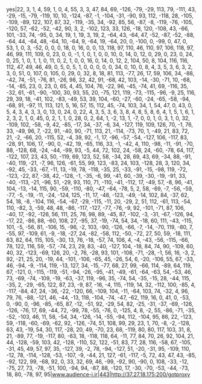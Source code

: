 yes|22, 3, 1, 4, 59, 1, 0, 4, 55, 3, 3, 47, 84, 69, -126, -79, -29, 113, 79, -111, 43, -29, -15, -79, -119, 10, 10, -124, -87, -1, -104, -31, -90, 93, 112, -118, 28, -105, -109, -89, 122, 107, 87, 32, -119, -35, 34, -92, 85, 56, -87, -8, -119, -76, -105, -120, 57, -62, -52, -42, 90, 3, 2, -102, 123, 33, 126, -18, 120, -108, 43, -66, 101, -33, 74, -95, 0, 34, 19, 1, 19, 3, 19, 2, -64, 43, -64, 47, -52, -87, -52, -88, -64, 44, -64, 48, -64, 10, -64, 9, -64, 19, -64, 20, 0, -100, 0, -99, 0, 47, 0, 53, 1, 0, 3, -52, 0, 0, 0, 18, 0, 16, 0, 0, 13, 118, 97, 110, 46, 110, 97, 106, 118, 97, 46, 99, 111, 109, 0, 23, 0, 0, -1, 1, 0, 1, 0, 0, 10, 0, 14, 0, 12, 0, 29, 0, 23, 0, 24, 0, 25, 1, 0, 1, 1, 0, 11, 0, 2, 1, 0, 0, 16, 0, 14, 0, 12, 2, 104, 50, 8, 104, 116, 116, 112, 47, 49, 46, 49, 0, 5, 0, 5, 1, 0, 0, 0, 0, 0, 34, 0, 10, 0, 8, 4, 3, 5, 3, 6, 3, 2, 3, 0, 51, 0, 107, 0, 105, 0, 29, 0, 32, 8, 18, 81, 113, -77, 26, 17, 59, 106, 34, -88, -42, 74, -51, -76, 81, -26, 98, 32, 42, 91, -68, 42, 103, -14, -30, -71, 10, -68, -14, -85, 23, 0, 23, 0, 65, 4, 45, 104, 76, -22, 96, -45, -74, 41, 69, -116, 35, -32, 61, -61, -90, -100, 30, 93, 55, 20, -75, 121, 119, -73, -115, -96, -9, 25, 116, 29, 39, 18, -41, 102, -83, -49, 53, 39, 104, -60, -27, -60, -24, -65, -58, -94, -68, 91, -97, 11, 113, 121, 5, 16, 57, 15, 112, 45, -74, 103, 34, 1, 54, 47, 0, 43, 0, 5, 4, 3, 4, 3, 3, 0, 13, 0, 24, 0, 22, 4, 3, 5, 3, 6, 3, 8, 4, 8, 5, 8, 6, 4, 1, 5, 1, 6, 1, 2, 3, 2, 1, 0, 45, 0, 2, 1, 1, 0, 28, 0, 2, 64, 1, -2, 13, 1, -7, 0, 0, 1, 0, 3, 1, 0, 32, -109, 102, -58, -9, 42, -85, -17, 34, -37, -6, 34, -127, 119, 109, 126, 70, -1, 76, 33, -49, 96, 7, -22, 91, -40, 90, -71, 113, 21, -114, -73, 70, 1, -49, 21, 83, 72, 21, -2, -66, 20, -115, 52, -4, 39, 92, -1, 17, -96, -57, -54, -127, 106, -117, 83, -28, 91, 106, 17, -90, 0, -42, 19, -65, 116, 33, -1, -42, 4, 110, -98, -11, -91, -70, 88, -128, 68, -24, -44, -99, 93, -5, 44, 72, 102, 24, -58, 24, -60, -78, 64, 117, -122, 107, 23, 43, 50, -119, 69, 123, 52, 58, -34, 28, 69, 43, 69, -34, 88, -91, -40, 119, -21, -7, 96, 126, -61, 55, 99, 123, -83, 24, 103, -128, 28, 3, 120, 34, -92, 45, -33, -67, -11, 13, -19, 78, -118, -35, 25, -33, -91, -15, -98, 119, -72, -123, -22, 87, -38, 42, -128, -1, -35, -6, 99, -41, 60, -39, -30, -19, -91, 33, -40, -113, -21, -96, 51, -29, 93, 110, 71, -110, -41, -112, 17, -49, 57, -8, 96, -41, 104, -13, -14, 115, 90, -59, -110, -80, -47, -64, -78, 5, 2, 58, -69, -7, -56, -59, -77, -5, -19, -11, -24, -124, 125, -11, 17, -48, -123, -49, -14, 102, 84, -37, 62, 54, 18, -8, -104, 116, -54, -67, -29, -115, -11, 20, -29, 2, 51, 112, -61, 113, -54, 110, -82, 3, -59, 48, 48, -86, -117, -127, -77, -76, -9, 92, -101, -71, 87, 106, -40, 17, -92, -126, 56, 111, 25, 76, 98, 89, -45, 87, -102, -3, -31, -67, -126, 94, -17, 22, -86, 88, -60, 108, 27, -95, 37, -19, -74, 54, 34, -18, 60, 111, -43, -115, 101, -5, -56, 81, -106, 15, -96, -2, 103, -90, -126, -66, -7, -14, -70, 119, -80, 7, -55, 97, -109, 61, -9, -18, -27, 24, -82, -58, 112, -50, -72, 27, 50, 59, -18, 111, 63, 82, 64, 115, 105, -30, 13, 76, -18, -57, 74, 106, 4, -4, -43, -56, -115, -66, 78, 122, 116, 59, -57, -74, 23, 29, 83, -40, -127, 104, -18, 84, 74, 90, -109, 60, 40, 32, -123, -69, 126, 20, -2, 76, -28, 93, 101, -108, -71, -28, -1, 56, 16, -3, 2, 92, -21, 25, 20, -19, 44, -101, -106, -65, 45, -26, 54, 6, -20, -106, 55, 67, -33, 46, -94, -9, -114, 119, -13, 127, 34, -15, -77, 68, 27, 99, -66, 114, -89, 64, 119, 67, -121, 0, -115, -119, -51, -94, -26, -95, -41, -49, -61, -64, -63, 54, -53, 46, 73, -69, -74, -109, -19, -63, -37, 119, -96, 35, -74, 54, -35, -15, 28, -44, 115, -35, 2, -29, -65, 122, 87, 23, -9, 87, -16, -4, 115, -119, 14, 32, -112, 100, -85, 4, -117, -84, 47, 24, -36, -22, -120, 66, -109, 104, -11, -64, 103, 74, -32, 4, 96, 79, 76, -88, -121, 46, -44, -13, 118, -104, -74, -47, -62, 119, 16, 0, 41, 0, -53, 0, -90, 0, -96, -85, -65, 87, -12, -51, 92, -29, 54, 82, -25, -31, -37, -69, -126, -126, -76, 17, 69, -44, 72, -99, 78, -55, -76, 0, -125, 4, 8, -2, 55, -86, -71, -35, -52, -103, 46, 11, 58, -54, 34, -126, -14, -55, -94, 112, -104, 95, 86, 22, -123, 59, -118, -60, -69, -62, 92, -126, -74, 51, 108, 99, 29, 23, 1, 70, -8, -2, -128, 63, 43, -19, 54, 30, 117, -28, 20, 49, -70, 23, 68, -119, 80, 80, 117, 103, 31, 8, 21, -89, 77, -19, -117, 80, -63, 18, -118, 118, 64, -11, 77, 84, 70, 26, 92, 104, 21, 44, -128, -59, 103, 42, -128, -110, 52, 122, -51, 83, 77, 28, 116, -58, 67, -105, -31, 45, 49, 57, 97, 35, -127, 39, -2, 78, -94, -127, 51, -20, -31, 95, -109, 110, -12, 78, -114, -128, -53, -107, -9, -44, 21, 127, -61, -117, -5, 72, 43, 47, 43, -85, -92, 122, 99, -68, 92, 0, 33, 32, 69, 46, -99, -92, 90, -90, 0, 108, -33, -12, -75, 27, 73, -78, -51, 100, -94, 94, -87, 88, -120, 17, -30, -70, -53, -44, -73, 18, 80, -78, 97, 95|www.audience-i.ir|443|http://37.27.18.175:200/gotproxy
